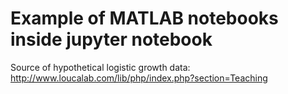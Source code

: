 # Example of MATLAB notebooks inside jupyter notebook

Source of hypothetical logistic growth data: http://www.loucalab.com/lib/php/index.php?section=Teaching
